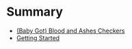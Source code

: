 # Summary

* [(Baby Got) Blood and Ashes Checkers](baby_got_blood_and_ashes_checkers.md)
* [Getting Started](installation.md)

